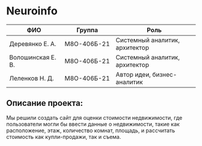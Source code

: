 # Neuroinfo

| ФИО | Группа | Роль |
|-------------------|-----------------|-----------------------------------|
| Деревянко Е. А. | М8О-406Б-21 | Системный аналитик, архитектор |
| Волошинская Е. В. | М8О-406Б-21 | Системный аналитик, архитектор |
| Леленков Н. Д. | М8О-406Б-21 | Автор идеи, бизнес-аналитик |

## Описание проекта:

Мы решили создать сайт для оценки стоимости недвижимости, где пользователи могли бы ввести данные о недвижимости, такие как расположение, этаж, количество комнат, площадь, и рассчитать стоимость как купли-продажи, так и съема.

